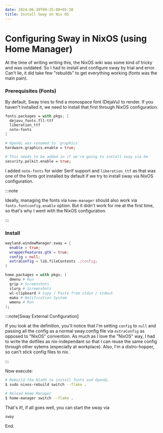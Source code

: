```yaml
---
date: 2024-06-30T09:25:00+05:30
title: Install Sway on Nix OS
---
```


# Configuring Sway in NixOS (using Home Manager)

At the time of writing writing this, the NixOS wiki was some kind of tricky and was outdated. So I had to install and configure sway by trial and error. Can't lie, it did take few "rebuilds" to get everything working (fonts was the main pain).

### Prerequisites (Fonts)

By default, Sway tries to find a monospace font (DejaVu) to render. If you haven't installed it, we need to install that first through NixOS configuration.

```nix {title = "configuration.nix" lineNos=inline}
fonts.packages = with pkgs; [
  dejavu_fonts.fll-ttf
  liberation_ttf
  noto-fonts
]

# OpenGL was renamed to `graphics`
hardware.graphics.enable = true;

# This needs to be added in if we're going to install sway via hm
security.polkit.enable = true;
```

I added `noto-fonts` for wider Serif support and `liberation_ttf` as that was one of the fonts got installed by default if we try to install sway via NixOS configuration.

:::note

Ideally, managing the fonts via `home-manager` should also work via `fonts.fontconfig.enable` option. But it didn't work for me at the first time, so that's why I went with the NixOS configuration.

:::

### Install

```nix title=home.nix
wayland.windowManager.sway = {
  enable = true;
  wrapperFeatures.gtk = true;
  config = null;
  extraConfig = lib.fileContents ./config;
}

home.packages = with pkgs; [
  dmenu # Run
  grip # Screenshots
  slurp # Screenshots
  wl-clipboard # Copy / Paste from stdin / stdout
  mako # Notification System
  wmenu # Run
];
```

:::note[Sway External Configuration]

If you look at the definition, you'll notice that I'm setting `config` to `null` and passing all the config as a normal sway.config file via `extraConfig` as opposed to "NixOS" convention. As much as I love the "NixOS" way, I had to write the dotfiles as nix-independant so that I can reuse the same config through other sytems (especially at workplace).
Also, I'm a distro-hopper, so can't stick config files to nix.

:::

Now execute:

```bash
# Rebuild the NixOS to install fonts and OpenGL
$ sudo nixos-rebuild switch --flake .

# Reload Home Manager
$ home-manager switch --flake .
```

That's it!, if all goes well, you can start the sway via

```bash
sway
```

End.
